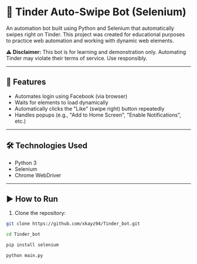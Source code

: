 # 🤖 Tinder Auto-Swipe Bot (Selenium)

An automation bot built using Python and Selenium that automatically swipes right on Tinder. This project was created for educational purposes to practice web automation and working with dynamic web elements.

⚠️ **Disclaimer:** This bot is for learning and demonstration only. Automating Tinder may violate their terms of service. Use responsibly.

---

## 🎯 Features

- Automates login using Facebook (via browser)
- Waits for elements to load dynamically
- Automatically clicks the "Like" (swipe right) button repeatedly
- Handles popups (e.g., "Add to Home Screen", "Enable Notifications", etc.)

---

## 🛠 Technologies Used

- Python 3
- Selenium
- Chrome WebDriver

---

## ▶️ How to Run

1. Clone the repository:
```bash
git clone https://github.com/xkayz94/Tinder_bot.git

cd Tinder_bot

pip install selenium

python main.py
